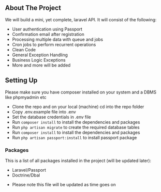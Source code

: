 ## About The Project

We will build a mini, yet complete, laravel API. It will consist of the following:
- User authentication using Passport
- Confirmation email after registration
- Processing multiple data with queue and jobs
- Cron jobs to perform recurrent operations
- Clean Code
- General Exception Handling
- Business Logic Exceptions
- More and more will be added

## Setting Up

Please make sure you have composer installed on your system and a DBMS like phpmyadmin etc
- Clone the repo and on your local (machine) cd into the repo folder
- Copy .env.example file into .env
- Set the database credentials in .env file
- Run `composer install` to install the dependencies and packages
- Run `php artisan migrate` to create the required database tables
- Run `composer install` to install the dependencies and packages
- Run `php artisan passport:install` to install passport package

### Packages

This is a list of all packages installed in the project (will be updated later):
- Laravel/Passport
- Doctrine/Dbal


* Please note this file will be updated as time goes on